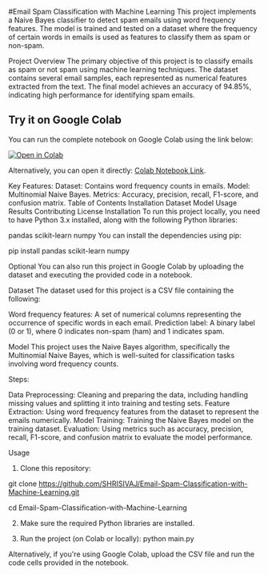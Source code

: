 #Email Spam Classification with Machine Learning
This project implements a Naive Bayes classifier to detect spam emails using word frequency features. The model is trained and tested on a dataset where the frequency of certain words in emails is used as features to classify them as spam or non-spam.

Project Overview
The primary objective of this project is to classify emails as spam or not spam using machine learning techniques. The dataset contains several email samples, each represented as numerical features extracted from the text. The final model achieves an accuracy of 94.85%, indicating high performance for identifying spam emails.

## Try it on Google Colab

You can run the complete notebook on Google Colab using the link below:

[![Open in Colab](https://colab.research.google.com/assets/colab-badge.svg)](https://colab.research.google.com/drive/1KvlvHPjZhH084TxhsQVkvvJWxYh5hqQY?usp=sharing)

Alternatively, you can open it directly: [Colab Notebook Link](https://colab.research.google.com/drive/1KvlvHPjZhH084TxhsQVkvvJWxYh5hqQY?usp=sharing).


Key Features:
Dataset: Contains word frequency counts in emails.
Model: Multinomial Naive Bayes.
Metrics: Accuracy, precision, recall, F1-score, and confusion matrix.
Table of Contents
Installation
Dataset
Model
Usage
Results
Contributing
License
Installation
To run this project locally, you need to have Python 3.x installed, along with the following Python libraries:

pandas
scikit-learn
numpy
You can install the dependencies using pip:

pip install pandas scikit-learn numpy


Optional
You can also run this project in Google Colab by uploading the dataset and executing the provided code in a notebook.


Dataset
The dataset used for this project is a CSV file containing the following:

Word frequency features: A set of numerical columns representing the occurrence of specific words in each email.
Prediction label: A binary label (0 or 1), where 0 indicates non-spam (ham) and 1 indicates spam.

Model
This project uses the Naive Bayes algorithm, specifically the Multinomial Naive Bayes, which is well-suited for classification tasks involving word frequency counts.

Steps:

Data Preprocessing: Cleaning and preparing the data, including handling missing values and splitting it into training and testing sets.
Feature Extraction: Using word frequency features from the dataset to represent the emails numerically.
Model Training: Training the Naive Bayes model on the training dataset.
Evaluation: Using metrics such as accuracy, precision, recall, F1-score, and confusion matrix to evaluate the model performance.

Usage
1. Clone this repository:

git clone https://github.com/SHRISIVAJ/Email-Spam-Classification-with-Machine-Learning.git

cd Email-Spam-Classification-with-Machine-Learning

2. Make sure the required Python libraries are installed.

3. Run the project (on Colab or locally):
python main.py

Alternatively, if you're using Google Colab, upload the CSV file and run the code cells provided in the notebook.
